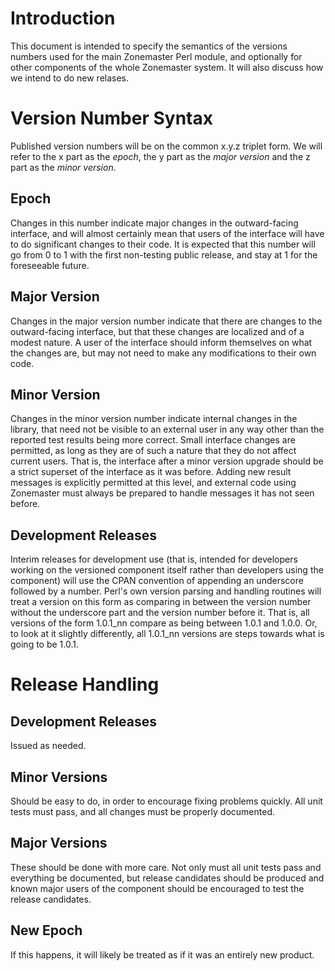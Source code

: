 # Introduction

This document is intended to specify the semantics of the versions numbers used for the main Zonemaster Perl module, and optionally for other components of the whole Zonemaster system. It will also discuss how we intend to do new relases.

# Version Number Syntax

Published version numbers will be on the common x.y.z triplet form. We will refer to the x part as the _epoch_, the y part as the _major version_ and the z part as the _minor version_.

## Epoch

Changes in this number indicate major changes in the outward-facing interface, and will almost certainly mean that users of the interface will have to do significant changes to their code. It is expected that this number will go from 0 to 1 with the first non-testing public release, and stay at 1 for the foreseeable future.

## Major Version

Changes in the major version number indicate that there are changes to the outward-facing interface, but that these changes are localized and of a modest nature. A user of the interface should inform themselves on what the changes are, but may not need to make any modifications to their own code.

## Minor Version

Changes in the minor version number indicate internal changes in the library, that need not be visible to an external user in any way other than the reported test results being more correct. Small interface changes are permitted, as long as they are of such a nature that they do not affect current users. That is, the interface after a minor version upgrade should be a strict superset of the interface as it was before. Adding new result messages is explicitly permitted at this level, and external code using Zonemaster must always be prepared to handle messages it has not seen before.

## Development Releases

Interim releases for development use (that is, intended for developers working on the versioned component itself rather than developers using the component) will use the CPAN convention of appending an underscore followed by a number. Perl's own version parsing and handling routines will treat a version on this form as comparing in between the version number without the underscore part and the version number before it. That is, all versions of the form 1.0.1\_nn compare as being between 1.0.1 and 1.0.0. Or, to look at it slightly differently, all 1.0.1\_nn versions are steps towards what is going to be 1.0.1.

# Release Handling

## Development Releases

Issued as needed.

## Minor Versions

Should be easy to do, in order to encourage fixing problems quickly. All unit tests must pass, and all changes must be properly documented.

## Major Versions

These should be done with more care. Not only must all unit tests pass and everything be documented, but release candidates should be produced and known major users of the component should be encouraged to test the release candidates.

## New Epoch

If this happens, it will likely be treated as if it was an entirely new product.

